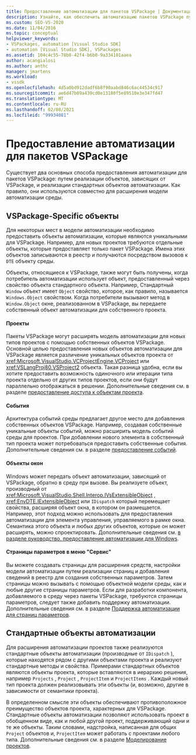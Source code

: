 ```yaml
---
title: Предоставление автоматизации для пакетов VSPackage | Документация Майкрософт
description: Узнайте, как обеспечить автоматизацию пакетов VSPackage путем реализации объектов, зависящих от VSPackage, и реализации стандартных объектов автоматизации.
ms.custom: SEO-VS-2020
ms.date: 11/04/2016
ms.topic: conceptual
helpviewer_keywords:
- VSPackages, automation [Visual Studio SDK]
- automation [Visual Studio SDK], VSPackages
ms.assetid: 104c4c55-78b8-42f4-b6b0-9a334101aaea
author: acangialosi
ms.author: anthc
manager: jmartens
ms.workload:
- vssdk
ms.openlocfilehash: 4d5a0bd912dadf6b8f90aabd846c6ac44534c917
ms.sourcegitcommit: ae6d47b09a439cd0e13180f5e89510e3e347fd47
ms.translationtype: MT
ms.contentlocale: ru-RU
ms.lasthandoff: 02/08/2021
ms.locfileid: "99934081"
---
```

# <a name="providing-automation-for-vspackages"></a>Предоставление автоматизации для пакетов VSPackage
Существует два основных способа предоставления автоматизации для пакетов VSPackage: путем реализации объектов, зависящих от VSPackage, и реализации стандартных объектов автоматизации. Как правило, они используются совместно для расширения модели автоматизации среды.

## <a name="vspackage-specific-objects"></a>VSPackage-Specific объекты
 Для некоторых мест в модели автоматизации необходимо предоставить объекты автоматизации, которые являются уникальными для VSPackage. Например, для новых проектов требуются отдельные объекты, которые предоставляет только пакет VSPackage. Имена этих объектов записываются в реестр и получаются посредством вызовов к `DTE` объекту среды.

 Объекты, относящиеся к VSPackage, также могут быть получены, когда потребитель автоматизации использует объект, предоставленный через свойство объекта стандартного объекта. Например, Стандартный `Window` объект имеет `Object` свойство, которое, как правило, называется `Windows.Object` свойством. Когда потребители вызывают метод в `Window.Object` окне, реализованном в VSPackage, вы передаете собственный объект автоматизации для собственного проекта.

#### <a name="projects"></a>Проекты
 Пакеты VSPackage могут расширять модель автоматизации для новых типов проектов с помощью собственных объектов VSPackage. Основной целью предоставления новых объектов автоматизации для VSPackage является различение уникальных объектов проекта от <xref:Microsoft.VisualStudio.VCProjectEngine.VCProject> или <xref:VSLangProj80.VSProject2> объекта. Такая разница удобна, если вы хотите предоставить возможность одиночного или итерации типа проекта отдельно от других типов проектов, если они будут параллельно отображаться в решении. Дополнительные сведения см. в разделе [предоставление доступа к объектам проекта](../../extensibility/internals/exposing-project-objects.md).

#### <a name="events"></a>События
 Архитектура событий среды предлагает другое место для добавления собственных объектов VSPackage. Например, создавая собственные уникальные объекты событий, можно расширить модель событий среды для проектов. При добавлении нового элемента в собственный тип проекта может потребоваться предоставить собственные события. Дополнительные сведения см. в разделе [предоставление событий](../../extensibility/internals/exposing-events-in-the-visual-studio-sdk.md).

#### <a name="window-objects"></a>Объекты окон
 Windows может передать объект автоматизации, зависящий от VSPackage, обратно в среду при вызове. Вы реализуете объект, производный от <xref:Microsoft.VisualStudio.Shell.Interop.IVsExtensibleObject> , <xref:EnvDTE.IExtensibleObject> или `IDispatch` который перемещает свойства, расширяя объект окна, в котором он размещается. Например, этот подход можно использовать для предоставления автоматизации для элемента управления, управляемого в рамке окна. Семантика этого объекта и любых других объектов, которые он может расширять, можно спроектировать. Дополнительные сведения см. [в разделе руководство. предоставление автоматизации для Windows](../../extensibility/internals/how-to-provide-automation-for-windows.md).

#### <a name="options-pages-on-the-tools-menu"></a>Страницы параметров в меню "Сервис"
 Вы можете создавать страницы для расширения средств, настройки модели автоматизации путем реализации страниц и добавления сведений в реестр для создания собственных параметров. Затем страницы можно вызывать с помощью объектной модели среды, как и любые другие страницы параметров. Если для разработки компонента, добавляемого в среду через пакеты VSPackage, требуются страницы параметров, следует также добавить поддержку автоматизации. Дополнительные сведения см. в разделе [Поддержка автоматизации для страниц параметров](../../extensibility/internals/automation-support-for-options-pages.md).

## <a name="standard-automation-objects"></a>Стандартные объекты автоматизации
 Для расширения автоматизации проектов также реализуются стандартные объекты автоматизации (производные от `IDispatch` ), которые находятся рядом с другими объектами проекта и реализуют стандартные методы и свойства. Примерами стандартных объектов являются объекты проекта, которые вставляются в иерархию решения, например `Projects` , `Project` , `ProjectItem` и `ProjectItems` . Каждый новый тип проекта должен реализовывать эти объекты (и, возможно, другие в зависимости от семантики проекта).

 В определенном смысле эти объекты обеспечивают противоположное преимущество объектов проекта, характерных для VSPackage. Стандартные объекты автоматизации позволяют использовать проект в обобщенном виде, как и любой другой проект, поддерживающий одни и те же объекты. Таким словами, надстройка, написанная для общих `Project` объектов и, `ProjectItem` может работать с проектами любого типа. Дополнительные сведения см. в разделе [Моделирование проектов](../../extensibility/internals/project-modeling.md).
